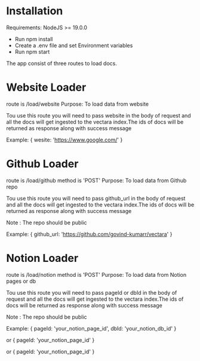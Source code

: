 # Installation

Requirements: NodeJS >= 19.0.0

- Run npm install
- Create a .env file and set Environment variables
- Run npm start

The app consist of three routes to load docs.

# Website Loader

route is /load/website
Purpose: To load data from website

Tou use this route you will need to pass website in the body of request and all the docs will get ingested to the vectara index.The ids of docs will be returned as response along with success message

Example:
{
wesite: 'https://www.google.com/'
}

# Github Loader

route is /load/github
method is 'POST'
Purpose: To load data from Github repo

Tou use this route you will need to pass github_url in the body of request and all the docs will get ingested to the vectara index.The ids of docs will be returned as response along with success message

Note : The repo should be public

Example:
{
github_url: 'https://github.com/govind-kumarr/vectara'
}

# Notion Loader

route is /load/notion
method is 'POST'
Purpose: To load data from Notion pages or db

Tou use this route you will need to pass pageId or dbId in the body of request and all the docs will get ingested to the vectara index.The ids of docs will be returned as response along with success message

Note : The repo should be public

Example:
{
pageId: 'your_notion_page_id',
dbId: 'your_notion_db_id'
}

or
{
pageId: 'your_notion_page_id'
}

or
{
pageId: 'your_notion_page_id'
}
